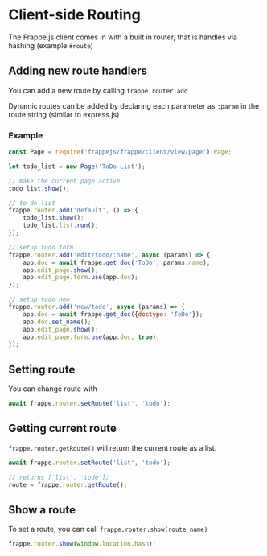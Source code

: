 # Client-side Routing

The Frappe.js client comes in with a built in router, that is handles via hashing (example `#route`)

## Adding new route handlers

You can add a new route by calling `frappe.router.add`

Dynamic routes can be added by declaring each parameter as `:param` in the route string (similar to express.js)

### Example

```js
const Page = require('frappejs/frappe/client/view/page').Page;

let todo_list = new Page('ToDo List');

// make the current page active
todo_list.show();

// to do list
frappe.router.add('default', () => {
	todo_list.show();
	todo_list.list.run();
});

// setup todo form
frappe.router.add('edit/todo/:name', async (params) => {
	app.doc = await frappe.get_doc('ToDo', params.name);
	app.edit_page.show();
	app.edit_page.form.use(app.doc);
});

// setup todo new
frappe.router.add('new/todo', async (params) => {
	app.doc = await frappe.get_doc({doctype: 'ToDo'});
	app.doc.set_name();
	app.edit_page.show();
	app.edit_page.form.use(app.doc, true);
});
```

## Setting route

You can change route with

```js
await frappe.router.setRoute('list', 'todo');
```

## Getting current route

`frappe.router.getRoute()` will return the current route as a list.

```js
await frappe.router.setRoute('list', 'todo');

// returns ['list', 'todo'];
route = frappe.router.getRoute();
```

## Show a route

To set a route, you can call `frappe.router.show(route_name)`

```js
frappe.router.show(window.location.hash);
```